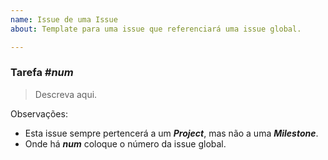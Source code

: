 ```yaml
---
name: Issue de uma Issue
about: Template para uma issue que referenciará uma issue global.

---
```


### Tarefa **_#num_**
> Descreva aqui.
>
Observações:
- Esta issue sempre pertencerá a um **_Project_**, mas não a uma **_Milestone_**.
- Onde há **_num_** coloque o número da issue global.
